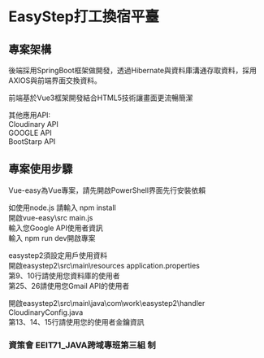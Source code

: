 # EasyStep打工換宿平臺

## 專案架構  

後端採用SpringBoot框架做開發，透過Hibernate與資料庫溝通存取資料，採用AXIOS與前端界面交換資料。  

前端基於Vue3框架開發結合HTML5技術讓畫面更流暢簡潔  

其他應用API:  
Cloudinary API  
GOOGLE API  
BootStarp API    

## 專案使用步驟  
Vue-easy為Vue專案，請先開啟PowerShell界面先行安裝依賴    

如使用node.js 請輸入 npm install  
開啟vue-easy\src main.js  
輸入您Google API使用者資訊  
輸入 npm run dev開啟專案  

easystep2須設定用戶使用資料  
開啟easystep2\src\main\resources application.properties  
第9、10行請使用您資料庫的使用者  
第25、26請使用您Gmail API的使用者  

開啟easystep2\src\main\java\com\work\easystep2\handler CloudinaryConfig.java  
第13、14、15行請使用您的使用者金鑰資訊  

### 資策會 EEIT71_JAVA跨域專班第三組 制
